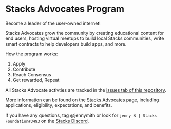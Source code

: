 # Stacks Advocates Program

Become a leader of the user-owned internet!

Stacks Advocates grow the community by creating educational content for end users, hosting virtual meetups to build local Stacks communities, write smart contracts to help developers build apps, and more.

How the program works:

1. Apply
2. Contribute
3. Reach Consensus
4. Get rewarded, Repeat

All Stacks Advocate activties are tracked in the [issues tab of this repository](https://github.com/stacksgov/stacks-advocates/issues).

More information can be found on the [Stacks Advocates page](https://community.stacks.org/advocates), including applications, eligibility, expectations, and benefits.

If you have any questions, tag @jennymith or look for `jenny Ӿ | Stacks Foundation#3493` on the [Stacks Discord](https://stacks.chat).
